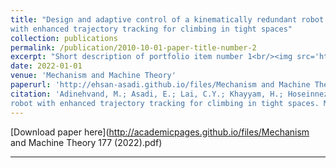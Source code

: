 ```yaml
---
title: "Design and adaptive control of a kinematically redundant robot
with enhanced trajectory tracking for climbing in tight spaces"
collection: publications
permalink: /publication/2010-10-01-paper-title-number-2
excerpt: "Short description of portfolio item number 1<br/><img src='http://ehsan-asadi.github.io/images/BogieBt.png'>"
date: 2022-01-01
venue: 'Mechanism and Machine Theory'
paperurl: 'http://ehsan-asadi.github.io/files/Mechanism and Machine Theory 177 (2022).pdf' 
citation: 'Adinehvand, M.; Asadi, E.; Lai, C.Y.; Khayyam, H.; Hoseinnezhad, R. Design and adaptive control of a kinematically redundant
robot with enhanced trajectory tracking for climbing in tight spaces. Mech. Mach. Theory 2022, 177, 104994 .'
---
```



[Download paper here](http://academicpages.github.io/files/Mechanism and Machine Theory 177 (2022).pdf)



---





